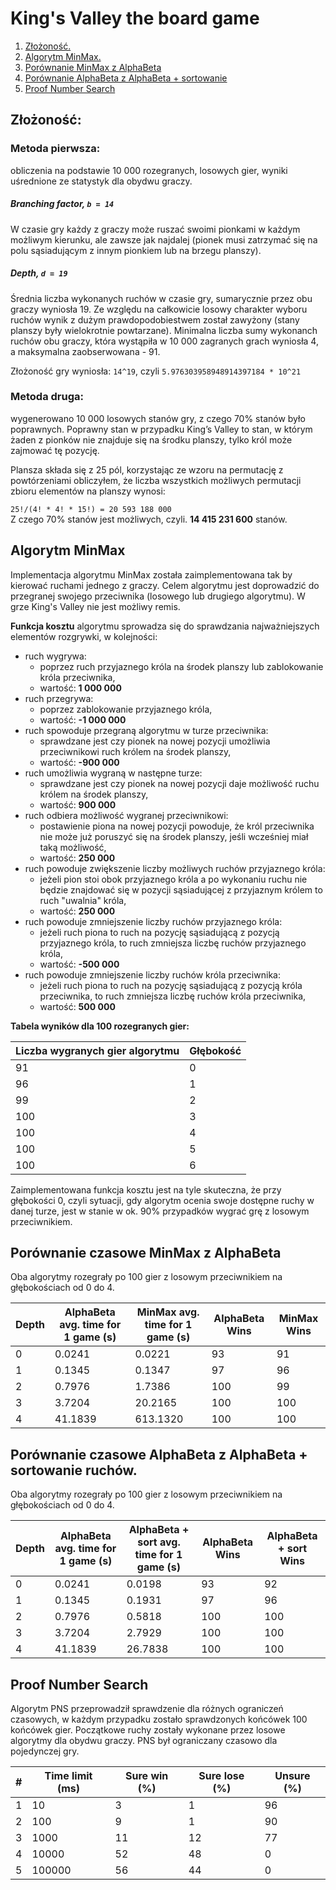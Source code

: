 # King's Valley the board game

1. <a href="#1">Złożoność.</a>
2. <a href="#2">Algorytm MinMax.</a>
3. <a href="#3">Porównanie MinMax z AlphaBeta</a>
4. <a href="#4">Porównanie AlphaBeta z AlphaBeta + sortowanie</a>
5. <a href="#5">Proof Number Search</a>


<div id="1"></div>

## Złożoność:

### Metoda pierwsza:
obliczenia na podstawie 10 000 rozegranych, losowych gier, wyniki uśrednione ze statystyk dla obydwu graczy.

##### Branching factor, `b = 14`  
W czasie gry każdy z graczy może ruszać swoimi pionkami w każdym możliwym kierunku, ale zawsze jak najdalej (pionek musi zatrzymać się na polu sąsiadującym z innym pionkiem lub na brzegu planszy).

##### Depth, `d = 19`  
Średnia liczba wykonanych ruchów w czasie gry, sumarycznie przez obu graczy wyniosła 19. Ze względu na całkowicie losowy charakter wyboru ruchów wynik z dużym prawdopodobiestwem został zawyżony (stany planszy były wielokrotnie powtarzane). Minimalna liczba sumy wykonanch ruchów obu graczy, która wystąpiła w 10 000 zagranych grach wyniosła 4, a maksymalna zaobserwowana - 91.

Złożoność gry wyniosła: `14^19`, czyli `5.976303958948914397184 * 10^21`


### Metoda druga:
wygenerowano 10 000 losowych stanów gry, z czego 70% stanów było poprawnych. Poprawny stan w przypadku King’s Valley to stan, w którym żaden z pionków nie znajduje się na środku planszy, tylko król może zajmować tę pozycję.

Plansza składa się z 25 pól, korzystając ze wzoru na permutację z powtórzeniami obliczyłem, że liczba wszystkich możliwych permutacji zbioru elementów na planszy wynosi:

`25!/(4! * 4! * 15!) = 20 593 188 000`  
Z czego 70% stanów jest możliwych, czyli. <b>14 415 231 600</b> stanów.

<div id="2"></div>

## Algorytm MinMax

Implementacja algorytmu MinMax została zaimplementowana tak by kierować ruchami jednego z graczy. Celem algorytmu jest doprowadzić do przegranej swojego przeciwnika (losowego lub drugiego algorytmu).
W grze King's Valley nie jest możliwy remis.

<b>Funkcja kosztu</b> algorytmu sprowadza się do sprawdzania najważniejszych elementów rozgrywki, w kolejności:
- ruch wygrywa:
  - poprzez ruch przyjaznego króla na środek planszy lub zablokowanie króla przeciwnika,
  - wartość: <b>1 000 000</b>
- ruch przegrywa:
  - poprzez zablokowanie przyjaznego króla,
  - wartość: <b>-1 000 000</b>
- ruch spowoduje przegraną algorytmu w turze przeciwnika:
  - sprawdzane jest czy pionek na nowej pozycji umożliwia przeciwnikowi ruch królem na środek planszy,
  - wartość: <b>-900 000</b>
- ruch umożliwia wygraną w następne turze:
  - sprawdzane jest czy pionek na nowej pozycji daje możliwość ruchu królem na środek planszy,
  - wartość: <b>900 000</b>
- ruch odbiera możliwość wygranej przeciwnikowi:
  - postawienie piona na nowej pozycji powoduje, że król przeciwnika nie może już poruszyć się na środek planszy, jeśli wcześniej miał taką możliwość,
  - wartość: <b>250 000</b>
- ruch powoduje zwiększenie liczby możliwych ruchów przyjaznego króla:
  - jeżeli pion stoi obok przyjaznego króla a po wykonaniu ruchu nie będzie znajdować się w pozycji sąsiadującej z przyjaznym królem to ruch "uwalnia" króla,
  - wartość: <b>250 000</b>
- ruch powoduje zmniejszenie liczby ruchów przyjaznego króla:
  - jeżeli ruch piona to ruch na pozycję sąsiadującą z pozycją przyjaznego króla, to ruch zmniejsza liczbę ruchów przyjaznego króla,
  - wartość: <b>-500 000</b>
- ruch powoduje zmniejszenie liczby ruchów króla przeciwnika:
  - jeżeli ruch piona to ruch na pozycję sąsiadującą z pozycją króla przeciwnika, to ruch zmniejsza liczbę ruchów króla przeciwnika,
  - wartość: <b>500 000</b>

<b>Tabela wyników dla 100 rozegranych gier:</b>

| Liczba wygranych gier algorytmu | Głębokość |
| ------------------------------- | --------- |
| 91                              | 0         |
| 96                              | 1         |
| 99                              | 2         |
| 100                             | 3         |
| 100                             | 4         |
| 100                             | 5         |
| 100                             | 6         |

Zaimplementowana funkcja kosztu jest na tyle skuteczna, że przy głębokości 0, czyli sytuacji, gdy algorytm ocenia swoje dostępne ruchy w danej turze,
jest w stanie w ok. 90% przypadków wygrać grę z losowym przeciwnikiem.

<div id="3"></div>

## Porównanie czasowe MinMax z AlphaBeta
Oba algorytmy rozegrały po 100 gier z losowym przeciwnikiem na głębokościach od 0 do 4.

| Depth | AlphaBeta avg. time for 1 game (s) | MinMax avg. time for 1 game (s) | AlphaBeta Wins | MinMax Wins |
|-------|---------------------------------|------------------------------------|--------------|-----------------|
| 0     | 0.0241                          | 0.0221                             | 93           | 91              |
| 1     | 0.1345                          | 0.1347                             | 97           | 96              |
| 2     | 0.7976                          | 1.7386                             | 100          | 99              |
| 3     | 3.7204                          | 20.2165                            | 100          | 100             |
| 4     | 41.1839                         | 613.1320                           | 100          | 100             |


<div id="4"></div>

## Porównanie czasowe AlphaBeta z AlphaBeta + sortowanie ruchów.
Oba algorytmy rozegrały po 100 gier z losowym przeciwnikiem na głębokościach od 0 do 4.

| Depth | AlphaBeta avg. time for 1 game (s) | AlphaBeta + sort avg. time for 1 game (s) | AlphaBeta Wins | AlphaBeta + sort Wins |
|-------|---------------------------------|----------------------------------------------|--------------|-------------------------|
| 0     | 0.0241                          | 0.0198                                       | 93           | 92                      |
| 1     | 0.1345                          | 0.1931                                       | 97           | 96                      |
| 2     | 0.7976                          | 0.5818                                       | 100          | 100                     |
| 3     | 3.7204                          | 2.7929                                       | 100          | 100                     |
| 4     | 41.1839                         | 26.7838                                      | 100          | 100                     |

<div id="5"></div>

## Proof Number Search
Algorytm PNS przeprowadził sprawdzenie dla różnych ograniczeń czasowych, w każdym przypadku zostało sprawdzonych końcówek 100 końcówek gier.
Początkowe ruchy zostały wykonane przez losowe algorytmy dla obydwu graczy.
PNS był ograniczany czasowo dla pojedynczej gry.


| # | Time limit (ms) | Sure win (%) | Sure lose (%) | Unsure (%) |
|---|-----------------|--------------|---------------|------------|
| 1 | 10              | 3            | 1             | 96         |
| 2 | 100             | 9            | 1             | 90         |
| 3 | 1000            | 11           | 12            | 77         |
| 4 | 10000           | 52           | 48            | 0          |
| 5 | 100000          | 56           | 44            | 0          |
